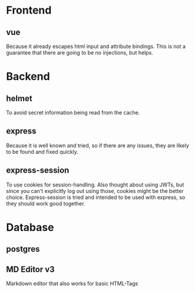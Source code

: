# Frontend
## vue
Because it already escapes html input and attribute bindings. This is not a guarantee that there are going
to be no injections, but helps.

# Backend
## helmet
To avoid secret information being read from the cache.
## express
Because it is well known and tried, so if there are any issues, they are likely to be found and fixed quickly.
## express-session
To use cookies for session-handling. Also thought about using JWTs, but since you can't explicitly log out using those,
cookies might be the better choice.
Express-session is tried and intended to be used with express, so they should work good together.

# Database
## postgres
## MD Editor v3
Markdown editor that also works for basic HTML-Tags